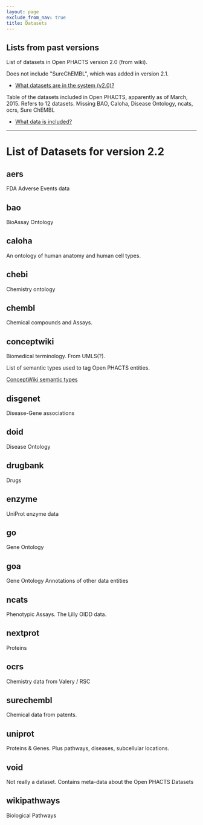 ```yaml
---
layout: page
exclude_from_nav: true
title: Datasets
---
```


## Lists from past versions

List of datasets in Open PHACTS version 2.0 (from wiki).

Does not include "SureChEMBL", which was added in version 2.1.

* [What datasets are in the system (v2.0)?](
http://support.openphacts.org/support/solutions/articles/131704-what-data-is-in-the-system-exactly-what-are-the-versions-of-data-sources-)

Table of the datasets included in Open PHACTS, apparently as of March, 2015. Refers to 12 datasets.
Missing BAO, Caloha, Disease Ontology, ncats, ocrs, Sure ChEMBL

* [What data is included?](http://www.openphacts.org/2/sci/data.html)


----

# List of Datasets for version 2.2

## aers

FDA Adverse Events data


## bao

BioAssay Ontology


## caloha

An ontology of human anatomy and human cell types.


## chebi

Chemistry ontology


## chembl

Chemical compounds and Assays.


## conceptwiki

Biomedical terminology.  From UMLS(?).

List of semantic types used to tag Open PHACTS entities.

[ConceptWiki semantic types](
  http://support.openphacts.org/support/solutions/articles/169690-conceptwiki-uuids-for-most-frequent-semantic-tags)


## disgenet

Disease-Gene associations


## doid

Disease Ontology


## drugbank

Drugs


## enzyme

UniProt enzyme data


## go

Gene Ontology


## goa

Gene Ontology Annotations of other data entities


## ncats

Phenotypic Assays. The Lilly OIDD data.


## nextprot

Proteins


## ocrs

Chemistry data from Valery / RSC


## surechembl

Chemical data from patents.


## uniprot

Proteins & Genes.  Plus pathways, diseases, subcellular locations.


## void

Not really a dataset.  Contains meta-data about the Open PHACTS Datasets


## wikipathways

Biological Pathways
